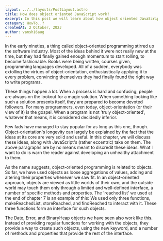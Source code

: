 ```yaml
---
layout: ../../layouts/PostLayout.astro 
title: How does object oriented JavaScript work?
excerpt: In this post we will learn about how object oriented JavaScript works.
category: HowTo..?
createdAt: 2 October, 2023
author: vansh16aug
---
```


In the early nineties, a thing called object-oriented programming stirred up the software industry. Most of the ideas behind it were not really new at the time, but they had finally gained enough momentum to start rolling, to become fashionable. Books were being written, courses given, programming languages developed. All of a sudden, everybody was extolling the virtues of object-orientation, enthusiastically applying it to every problem, convincing themselves they had finally found the right way to write programs.

These things happen a lot. When a process is hard and confusing, people are always on the lookout for a magic solution. When something looking like such a solution presents itself, they are prepared to become devoted followers. For many programmers, even today, object-orientation (or their view of it) is the gospel. When a program is not 'truly object-oriented', whatever that means, it is considered decidedly inferior.

Few fads have managed to stay popular for as long as this one, though. Object-orientation's longevity can largely be explained by the fact that the ideas at its core are very solid and useful. In this chapter, we will discuss these ideas, along with JavaScript's (rather eccentric) take on them. The above paragraphs are by no means meant to discredit these ideas. What I want to do is warn the reader against developing an unhealthy attachment to them.

As the name suggests, object-oriented programming is related to objects. So far, we have used objects as loose aggregations of values, adding and altering their properties whenever we saw fit. In an object-oriented approach, objects are viewed as little worlds of their own, and the outside world may touch them only through a limited and well-defined interface, a number of specific methods and properties. The 'reached list' we used at the end of chapter 7 is an example of this: We used only three functions, makeReachedList, storeReached, and findReached to interact with it. These three functions form an interface for such objects.

The Date, Error, and BinaryHeap objects we have seen also work like this. Instead of providing regular functions for working with the objects, they provide a way to create such objects, using the new keyword, and a number of methods and properties that provide the rest of the interface.
